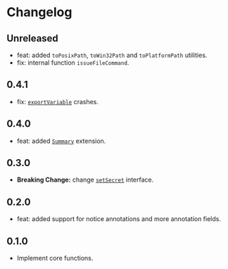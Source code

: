 # Changelog

## Unreleased

* feat: added `toPosixPath`, `toWin32Path` and `toPlatformPath` utilities.
* fix: internal function `issueFileCommand`.

## 0.4.1

* fix: [`exportVariable`](https://pub.dev/documentation/actions_toolkit_dart/latest/core/exportVariable.html) crashes.

## 0.4.0

* feat: added [`Summary`](https://pub.dev/documentation/actions_toolkit_dart/latest/core/Summary-class.html) extension.

## 0.3.0

* **Breaking Change:** change [`setSecret`](https://pub.dev/documentation/actions_toolkit_dart/latest/core/setSecret.html) interface.

## 0.2.0

* feat: added support for notice annotations and more annotation fields.

## 0.1.0

* Implement core functions.
